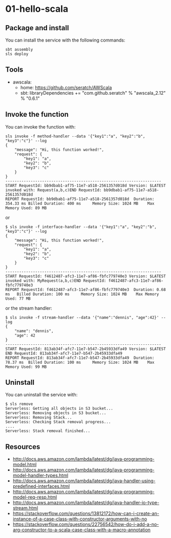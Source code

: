 # 01-hello-scala

## Package and install
You can install the service with the following commands:

```
sbt assembly
sls deploy
```

## Tools
- awscala:
  - home: https://github.com/seratch/AWScala
  - sbt: libraryDependencies += "com.github.seratch" % "awscala_2.12" % "0.6.1"



## Invoke the function
You can invoke the function with:

```
sls invoke -f method-handler --data '{"key1":"a", "key2":"b", "key3":"c"}' --log
{
    "message": "Hi, this function worked!",
    "request": {
        "key1": "a",
        "key2": "b",
        "key3": "c"
    }
}
--------------------------------------------------------------------
START RequestId: bb9dbab1-af75-11e7-a518-2561357d018d Version: $LATEST
invoked with: Request(a,b,c)END RequestId: bb9dbab1-af75-11e7-a518-2561357d018d
REPORT RequestId: bb9dbab1-af75-11e7-a518-2561357d018d	Duration: 354.33 ms	Billed Duration: 400 ms 	Memory Size: 1024 MB	Max Memory Used: 89 MB
```

or

```
$ sls invoke -f interface-handler --data '{"key1":"a", "key2":"b", "key3":"c"}' --log
{
    "message": "Hi, this function worked!",
    "request": {
        "key1": "a",
        "key2": "b",
        "key3": "c"
    }
}
--------------------------------------------------------------------
START RequestId: f4612487-afc3-11e7-af86-fbfc779740e3 Version: $LATEST
invoked with: MyRequest(a,b,c)END RequestId: f4612487-afc3-11e7-af86-fbfc779740e3
REPORT RequestId: f4612487-afc3-11e7-af86-fbfc779740e3	Duration: 0.68 ms	Billed Duration: 100 ms 	Memory Size: 1024 MB	Max Memory Used: 77 MB
```

or the stream handler:

```
$ sls invoke -f stream-handler --data '{"name":"dennis", "age":42}' --log
{
    "name": "dennis",
    "age": 42
}
--------------------------------------------------------------------
START RequestId: 813ab34f-afc7-11e7-b547-2b45933dfa49 Version: $LATEST
END RequestId: 813ab34f-afc7-11e7-b547-2b45933dfa49
REPORT RequestId: 813ab34f-afc7-11e7-b547-2b45933dfa49	Duration: 78.37 ms	Billed Duration: 100 ms 	Memory Size: 1024 MB	Max Memory Used: 99 MB
```

## Uninstall
You can uninstall the service with:

```
$ sls remove
Serverless: Getting all objects in S3 bucket...
Serverless: Removing objects in S3 bucket...
Serverless: Removing Stack...
Serverless: Checking Stack removal progress...
....
Serverless: Stack removal finished...
```

## Resources
- http://docs.aws.amazon.com/lambda/latest/dg/java-programming-model.html
- http://docs.aws.amazon.com/lambda/latest/dg/java-programming-model-handler-types.html
- http://docs.aws.amazon.com/lambda/latest/dg/java-handler-using-predefined-interfaces.html
- http://docs.aws.amazon.com/lambda/latest/dg/java-programming-model-req-resp.html
- http://docs.aws.amazon.com/lambda/latest/dg/java-handler-io-type-stream.html
- https://stackoverflow.com/questions/13812172/how-can-i-create-an-instance-of-a-case-class-with-constructor-arguments-with-no
- https://stackoverflow.com/questions/22756542/how-do-i-add-a-no-arg-constructor-to-a-scala-case-class-with-a-macro-annotation
